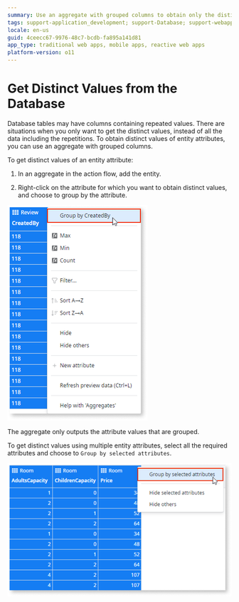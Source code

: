 ```yaml
---
summary: Use an aggregate with grouped columns to obtain only the distinct values of entity attributes.
tags: support-application_development; support-Database; support-webapps
locale: en-us
guid: 4ceecc67-9976-48c7-bcdb-fa895a141d81
app_type: traditional web apps, mobile apps, reactive web apps
platform-version: o11
---
```


# Get Distinct Values from the Database

Database tables may have columns containing repeated values. There are situations when you only want to get the distinct values, instead of all the data including the repetitions. To obtain distinct values of entity attributes, you can use an aggregate with grouped columns.

To get distinct values of an entity attribute:

1. In an aggregate in the action flow, add the entity.

1. Right-click on the attribute for which you want to obtain distinct values, and choose to group by the attribute.

![Get Distinct Values From the Database](images/distinct.png)

The aggregate only outputs the attribute values that are grouped.

To get distinct values using multiple entity attributes, select all the required attributes and choose to `Group by selected attributes`.

![Get Distinct Values From the Database](images/distinct-2.png)
